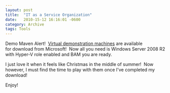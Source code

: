 ```yaml
---
layout: post
title:  "IT as a Service Organization"
date:   2010-15-12 16:16:01 -0600
category: Archive
tags: Tools 
---
```

Demo Maven Alert!  [Virtual demonstration machines](http://www.microsoft.com/downloads/details.aspx?FamilyID=751fa0d1-356c-4002-9c60-d539896c66ce&displaylang=en) are available for download from Microsoft!  Now all you need is Windows Server 2008 R2 with Hyper-V role enabled and BAM you are ready. 

I just love it when it feels like Christmas in the middle of summer!  Now however, I must find the time to play with them once I've completed my download! 

Enjoy! 
